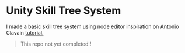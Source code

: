 # Unity Skill Tree System

I made a basic skill tree system using node editor inspiration on Antonio Clavain [tutorial.](https://antonioclavain.com/?p=28)

>This repo not yet completed!!
